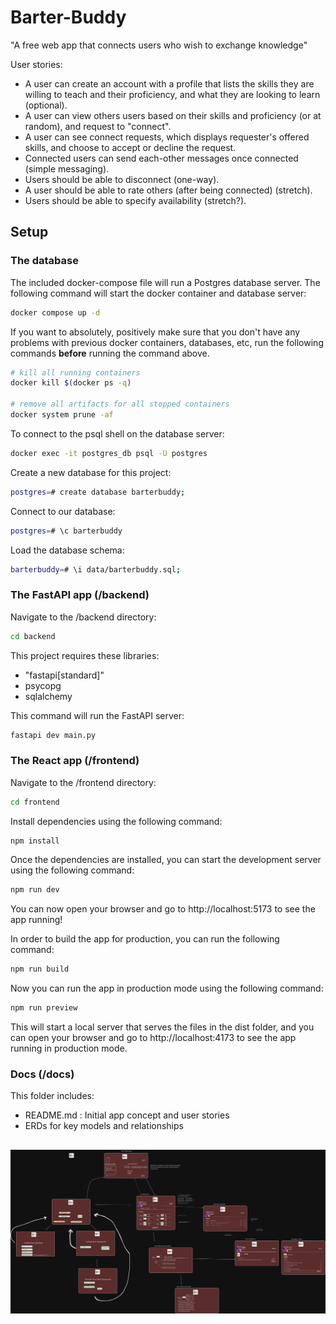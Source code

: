 # Barter-Buddy

"A free web app that connects users who wish to exchange knowledge"

User stories:

- A user can create an account with a profile that lists the skills they are willing to teach and their proficiency, and what they are looking to learn (optional).
- A user can view others users based on their skills and proficiency (or at random), and request to "connect".
- A user can see connect requests, which displays requester's offered skills, and choose to accept or decline the request.
- Connected users can send each-other messages once connected (simple messaging).
- Users should be able to disconnect (one-way).
- A user should be able to rate others (after being connected) (stretch).
- Users should be able to specify availability (stretch?).

## Setup

### The database

The included docker-compose file will run a Postgres database server. The
following command will start the docker container and database server:

```bash
docker compose up -d
```

If you want to absolutely, positively make sure that you don't have any
problems with previous docker containers, databases, etc, run the
following commands **before** running the command above.

```bash
# kill all running containers
docker kill $(docker ps -q)

# remove all artifacts for all stopped containers
docker system prune -af
```

To connect to the psql shell on the database server:

```bash
docker exec -it postgres_db psql -U postgres
```

Create a new database for this project:

```bash
postgres=# create database barterbuddy;
```

Connect to our database:

```bash
postgres=# \c barterbuddy
```

Load the database schema:

```bash
barterbuddy=# \i data/barterbuddy.sql;
```

### The FastAPI app (/backend)

Navigate to the /backend directory:

```bash
cd backend
```

This project requires these libraries:

- "fastapi[standard]"
- psycopg
- sqlalchemy

This command will run the FastAPI server:

```bash
fastapi dev main.py
```

### The React app (/frontend)

Navigate to the /frontend directory:

```bash
cd frontend
```

Install dependencies using the following command:

```bash
npm install
```

Once the dependencies are installed, you can start the development server using the following command:

```bash
npm run dev
```

You can now open your browser and go to http://localhost:5173 to see the app running!

In order to build the app for production, you can run the following command:

```bash
npm run build
```

Now you can run the app in production mode using the following command:

```bash
npm run preview
```

This will start a local server that serves the files in the dist folder, and you can open your browser and go to http://localhost:4173 to see the app running in production mode.

### Docs (/docs)

This folder includes:

- README.md : Initial app concept and user stories
- ERDs for key models and relationships

## ![Wireframe](capstone.png)
